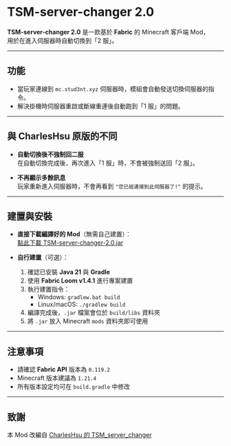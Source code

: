 # TSM-server-changer 2.0

**TSM-server-changer 2.0** 是一款基於 **Fabric** 的 Minecraft 客戶端 Mod，  
用於在進入伺服器時自動切換到「2 服」。

---

## 功能

- 當玩家連線到 `mc.stud3nt.xyz` 伺服器時，模組會自動發送切換伺服器的指令。  
- 解決掛機時伺服器重啟或斷線重連後自動跑到「1 服」的問題。

---

## 與 CharlesHsu 原版的不同

- **自動切換後不強制回二服**  
  在自動切換完成後，再次進入「1 服」時，不會被強制送回「2 服」。  

- **不再顯示多餘訊息**  
  玩家重新進入伺服器時，不會再看到 `"您已經連接到此伺服器了!"` 的提示。  

---

## 建置與安裝

- **直接下載編譯好的 Mod**（無需自己建置）：  
[點此下載 TSM-server-changer-2.0.jar](https://www.dropbox.com/scl/fi/0drh4xssjc2smi3f33bk9/TSM-server-changer-2.0.jar?rlkey=bmz5pcgosqa0ehnx4a7r6j5av&st=ps8g5dkm&dl=0)

- **自行建置**（可選）：
  1. 確認已安裝 **Java 21** 與 **Gradle**  
  2. 使用 **Fabric Loom v1.4.1** 進行專案建置  
  3. 執行建置指令：
     - Windows: `gradlew.bat build`  
     - Linux/macOS: `./gradlew build`  
  4. 編譯完成後，`.jar` 檔案會位於 `build/libs` 資料夾  
  5. 將 `.jar` 放入 Minecraft `mods` 資料夾即可使用

---

## 注意事項

- 請確認 **Fabric API** 版本為 `0.119.2`  
- Minecraft 版本建議為 `1.21.4`  
- 所有版本設定均可在 `build.gradle` 中修改

---

## 致謝

本 Mod 改編自 [CharlesHsu 的 TSM_server_changer](https://github.com/CharlesHsu-noob/TSM_server_changer/)
